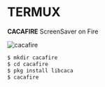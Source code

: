 # TERMUX
**CACAFIRE** ScreenSaver on Fire

![cacafire](https://user-images.githubusercontent.com/80227002/111638836-01b34900-87fb-11eb-9ed6-30ee2f7a6830.jpeg)

```markdown
$ mkdir cacafire
$ cd cacafire
$ pkg install libcaca
$ cacafire
```
